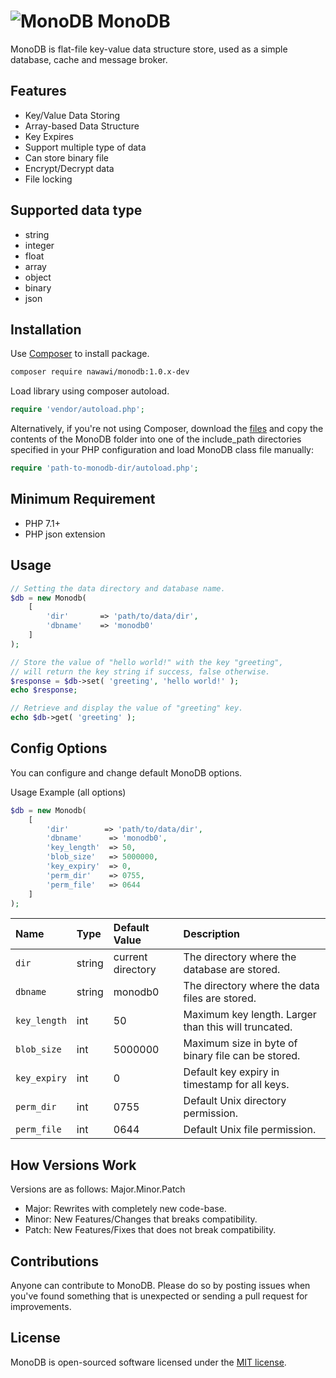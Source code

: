 
# ![MonoDB](https://static.monodb.io/logo-150x150.svg) MonoDB
MonoDB is flat-file key-value data structure store, used as a simple database, cache and message broker.


## Features
- Key/Value Data Storing
- Array-based Data Structure
- Key Expires
- Support multiple type of data
- Can store binary file
- Encrypt/Decrypt data
- File locking


## Supported data type
- string
- integer
- float
- array
- object
- binary
- json


## Installation

Use [Composer](http://getcomposer.org/) to install package.

```sh
composer require nawawi/monodb:1.0.x-dev
```
Load library using composer autoload.
```php
require 'vendor/autoload.php';
```

Alternatively, if you're not using Composer, download the [files](https://github.com/nawawi/MonoDB/archive/master.zip) and copy the contents of the MonoDB folder into one of the include_path directories specified in your PHP configuration and load MonoDB class file manually:

```php
require 'path-to-monodb-dir/autoload.php';
```

## Minimum Requirement
- PHP 7.1+
- PHP json extension


## Usage

```php
// Setting the data directory and database name.
$db = new Monodb(
    [
        'dir'       => 'path/to/data/dir',
        'dbname'    => 'monodb0'
    ]
);

// Store the value of "hello world!" with the key "greeting",
// will return the key string if success, false otherwise.
$response = $db->set( 'greeting', 'hello world!' );
echo $response;

// Retrieve and display the value of "greeting" key.
echo $db->get( 'greeting' );
```


## Config Options

You can configure and change default MonoDB options.

Usage Example (all options)

```php
$db = new Monodb(
    [
     	'dir'        => 'path/to/data/dir',
        'dbname'      => 'monodb0',
        'key_length'  => 50,
        'blob_size'   => 5000000,
        'key_expiry'  => 0,
        'perm_dir'    => 0755,
        'perm_file'   => 0644
    ]
);

```

Name|Type|Default Value|Description
:---|:---|:---|:---
`dir`|string|current directory|The directory where the database are stored.
`dbname`|string|monodb0|The directory where the data files are stored.
`key_length`|int|50|Maximum key length. Larger than this will truncated.
`blob_size`|int|5000000|Maximum size in byte of binary file can be stored.
`key_expiry`|int|0|Default key expiry in timestamp for all keys.
`perm_dir`|int|0755|Default Unix directory permission.
`perm_file`|int|0644|Default Unix file permission.


## How Versions Work

Versions are as follows: Major.Minor.Patch

* Major: Rewrites with completely new code-base.
* Minor: New Features/Changes that breaks compatibility.
* Patch: New Features/Fixes that does not break compatibility.


## Contributions

Anyone can contribute to MonoDB. Please do so by posting issues when you've found something that is unexpected or sending a pull request for improvements.


## License

MonoDB is open-sourced software licensed under the [MIT license](https://opensource.org/licenses/MIT).
